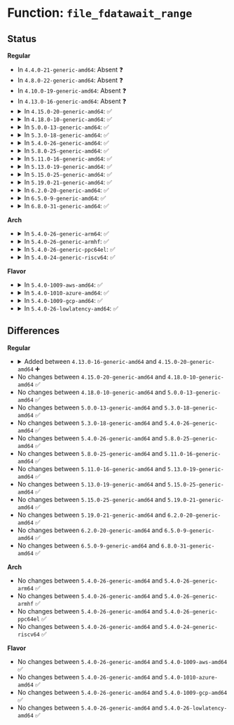 # Function: <code>file_fdatawait_range</code>

## Status
<b>Regular</b>
<ul>
<li>
In <code>4.4.0-21-generic-amd64</code>: Absent ❓
</li>
<li>
In <code>4.8.0-22-generic-amd64</code>: Absent ❓
</li>
<li>
In <code>4.10.0-19-generic-amd64</code>: Absent ❓
</li>
<li>
In <code>4.13.0-16-generic-amd64</code>: Absent ❓
</li>
<li>
<details>
<summary>In <code>4.15.0-20-generic-amd64</code>: ✅</summary>

```c
int file_fdatawait_range(struct file * file, loff_t start_byte, loff_t end_byte)
```

```json
{
  "name": "file_fdatawait_range",
  "collision_type": "Unique Global",
  "inline_type": "No",
  "funcs": [
    {
      "addr": 18446744071580725184,
      "name": "file_fdatawait_range",
      "external": true,
      "loc": "mm/filemap.c:578",
      "file": "mm/filemap.c",
      "inline": "seen, unknown",
      "caller_inline": [],
      "caller_func": [
        "fs/sync.c:SyS_sync_file_range2",
        "fs/sync.c:SyS_sync_file_range2"
      ]
    }
  ],
  "symbols": [
    {
      "addr": 18446744071580725184,
      "name": "file_fdatawait_range",
      "section": ".text",
      "bind": "STB_GLOBAL",
      "size": 36
    }
  ]
}
```
</details>
</li>
<li>
<details>
<summary>In <code>4.18.0-10-generic-amd64</code>: ✅</summary>

```c
int file_fdatawait_range(struct file * file, loff_t start_byte, loff_t end_byte)
```

```json
{
  "name": "file_fdatawait_range",
  "collision_type": "Unique Global",
  "inline_type": "No",
  "funcs": [
    {
      "addr": 18446744071580860960,
      "name": "file_fdatawait_range",
      "external": true,
      "loc": "mm/filemap.c:578",
      "file": "mm/filemap.c",
      "inline": "seen, unknown",
      "caller_inline": [],
      "caller_func": [
        "fs/sync.c:ksys_sync_file_range",
        "fs/sync.c:ksys_sync_file_range"
      ]
    }
  ],
  "symbols": [
    {
      "addr": 18446744071580860960,
      "name": "file_fdatawait_range",
      "section": ".text",
      "bind": "STB_GLOBAL",
      "size": 36
    }
  ]
}
```
</details>
</li>
<li>
<details>
<summary>In <code>5.0.0-13-generic-amd64</code>: ✅</summary>

```c
int file_fdatawait_range(struct file * file, loff_t start_byte, loff_t end_byte)
```

```json
{
  "name": "file_fdatawait_range",
  "collision_type": "Unique Global",
  "inline_type": "No",
  "funcs": [
    {
      "addr": 18446744071580935552,
      "name": "file_fdatawait_range",
      "external": true,
      "loc": "mm/filemap.c:555",
      "file": "mm/filemap.c",
      "inline": "seen, unknown",
      "caller_inline": [],
      "caller_func": [
        "fs/sync.c:ksys_sync_file_range",
        "fs/sync.c:ksys_sync_file_range"
      ]
    }
  ],
  "symbols": [
    {
      "addr": 18446744071580935552,
      "name": "file_fdatawait_range",
      "section": ".text",
      "bind": "STB_GLOBAL",
      "size": 36
    }
  ]
}
```
</details>
</li>
<li>
<details>
<summary>In <code>5.3.0-18-generic-amd64</code>: ✅</summary>

```c
int file_fdatawait_range(struct file * file, loff_t start_byte, loff_t end_byte)
```

```json
{
  "name": "file_fdatawait_range",
  "collision_type": "Unique Global",
  "inline_type": "No",
  "funcs": [
    {
      "addr": 18446744071581022112,
      "name": "file_fdatawait_range",
      "external": true,
      "loc": "mm/filemap.c:590",
      "file": "mm/filemap.c",
      "inline": "seen, unknown",
      "caller_inline": [],
      "caller_func": [
        "fs/sync.c:sync_file_range",
        "fs/sync.c:sync_file_range"
      ]
    }
  ],
  "symbols": [
    {
      "addr": 18446744071581022112,
      "name": "file_fdatawait_range",
      "section": ".text",
      "bind": "STB_GLOBAL",
      "size": 38
    }
  ]
}
```
</details>
</li>
<li>
<details>
<summary>In <code>5.4.0-26-generic-amd64</code>: ✅</summary>

```c
int file_fdatawait_range(struct file * file, loff_t start_byte, loff_t end_byte)
```

```json
{
  "name": "file_fdatawait_range",
  "collision_type": "Unique Global",
  "inline_type": "No",
  "funcs": [
    {
      "addr": 18446744071581077360,
      "name": "file_fdatawait_range",
      "external": true,
      "loc": "mm/filemap.c:596",
      "file": "mm/filemap.c",
      "inline": "seen, unknown",
      "caller_inline": [],
      "caller_func": [
        "fs/sync.c:sync_file_range",
        "fs/sync.c:sync_file_range"
      ]
    }
  ],
  "symbols": [
    {
      "addr": 18446744071581077360,
      "name": "file_fdatawait_range",
      "section": ".text",
      "bind": "STB_GLOBAL",
      "size": 38
    }
  ]
}
```
</details>
</li>
<li>
<details>
<summary>In <code>5.8.0-25-generic-amd64</code>: ✅</summary>

```c
int file_fdatawait_range(struct file * file, loff_t start_byte, loff_t end_byte)
```

```json
{
  "name": "file_fdatawait_range",
  "collision_type": "Unique Global",
  "inline_type": "No",
  "funcs": [
    {
      "addr": 18446744071581264848,
      "name": "file_fdatawait_range",
      "external": true,
      "loc": "mm/filemap.c:596",
      "file": "mm/filemap.c",
      "inline": "seen, unknown",
      "caller_inline": [],
      "caller_func": [
        "fs/sync.c:sync_file_range",
        "fs/sync.c:sync_file_range"
      ]
    }
  ],
  "symbols": [
    {
      "addr": 18446744071581264848,
      "name": "file_fdatawait_range",
      "section": ".text",
      "bind": "STB_GLOBAL",
      "size": 40
    }
  ]
}
```
</details>
</li>
<li>
<details>
<summary>In <code>5.11.0-16-generic-amd64</code>: ✅</summary>

```c
int file_fdatawait_range(struct file * file, loff_t start_byte, loff_t end_byte)
```

```json
{
  "name": "file_fdatawait_range",
  "collision_type": "Unique Global",
  "inline_type": "No",
  "funcs": [
    {
      "addr": 18446744071581307328,
      "name": "file_fdatawait_range",
      "external": true,
      "loc": "mm/filemap.c:597",
      "file": "mm/filemap.c",
      "inline": "seen, unknown",
      "caller_inline": [],
      "caller_func": [
        "fs/sync.c:sync_file_range",
        "fs/sync.c:sync_file_range"
      ]
    }
  ],
  "symbols": [
    {
      "addr": 18446744071581307328,
      "name": "file_fdatawait_range",
      "section": ".text",
      "bind": "STB_GLOBAL",
      "size": 40
    }
  ]
}
```
</details>
</li>
<li>
<details>
<summary>In <code>5.13.0-19-generic-amd64</code>: ✅</summary>

```c
int file_fdatawait_range(struct file * file, loff_t start_byte, loff_t end_byte)
```

```json
{
  "name": "file_fdatawait_range",
  "collision_type": "Unique Global",
  "inline_type": "No",
  "funcs": [
    {
      "addr": 18446744071581328368,
      "name": "file_fdatawait_range",
      "external": true,
      "loc": "mm/filemap.c:588",
      "file": "mm/filemap.c",
      "inline": "seen, unknown",
      "caller_inline": [],
      "caller_func": [
        "fs/sync.c:sync_file_range",
        "fs/sync.c:sync_file_range"
      ]
    }
  ],
  "symbols": [
    {
      "addr": 18446744071581328368,
      "name": "file_fdatawait_range",
      "section": ".text",
      "bind": "STB_GLOBAL",
      "size": 40
    }
  ]
}
```
</details>
</li>
<li>
<details>
<summary>In <code>5.15.0-25-generic-amd64</code>: ✅</summary>

```c
int file_fdatawait_range(struct file * file, loff_t start_byte, loff_t end_byte)
```

```json
{
  "name": "file_fdatawait_range",
  "collision_type": "Unique Global",
  "inline_type": "No",
  "funcs": [
    {
      "addr": 18446744071581577216,
      "name": "file_fdatawait_range",
      "external": true,
      "loc": "mm/filemap.c:606",
      "file": "mm/filemap.c",
      "inline": "seen, unknown",
      "caller_inline": [],
      "caller_func": [
        "fs/sync.c:sync_file_range",
        "fs/sync.c:sync_file_range"
      ]
    }
  ],
  "symbols": [
    {
      "addr": 18446744071581577216,
      "name": "file_fdatawait_range",
      "section": ".text",
      "bind": "STB_GLOBAL",
      "size": 40
    }
  ]
}
```
</details>
</li>
<li>
<details>
<summary>In <code>5.19.0-21-generic-amd64</code>: ✅</summary>

```c
int file_fdatawait_range(struct file * file, loff_t start_byte, loff_t end_byte)
```

```json
{
  "name": "file_fdatawait_range",
  "collision_type": "Unique Global",
  "inline_type": "No",
  "funcs": [
    {
      "addr": 18446744071581924944,
      "name": "file_fdatawait_range",
      "external": true,
      "loc": "mm/filemap.c:594",
      "file": "mm/filemap.c",
      "inline": "seen, unknown",
      "caller_inline": [],
      "caller_func": [
        "fs/sync.c:sync_file_range",
        "fs/sync.c:sync_file_range"
      ]
    }
  ],
  "symbols": [
    {
      "addr": 18446744071581924944,
      "name": "file_fdatawait_range",
      "section": ".text",
      "bind": "STB_GLOBAL",
      "size": 49
    }
  ]
}
```
</details>
</li>
<li>
<details>
<summary>In <code>6.2.0-20-generic-amd64</code>: ✅</summary>

```c
int file_fdatawait_range(struct file * file, loff_t start_byte, loff_t end_byte)
```

```json
{
  "name": "file_fdatawait_range",
  "collision_type": "Unique Global",
  "inline_type": "No",
  "funcs": [
    {
      "addr": 18446744071582363744,
      "name": "file_fdatawait_range",
      "external": true,
      "loc": "mm/filemap.c:591",
      "file": "mm/filemap.c",
      "inline": "seen, unknown",
      "caller_inline": [],
      "caller_func": [
        "fs/sync.c:sync_file_range",
        "fs/sync.c:sync_file_range"
      ]
    }
  ],
  "symbols": [
    {
      "addr": 18446744071582363744,
      "name": "file_fdatawait_range",
      "section": ".text",
      "bind": "STB_GLOBAL",
      "size": 49
    }
  ]
}
```
</details>
</li>
<li>
<details>
<summary>In <code>6.5.0-9-generic-amd64</code>: ✅</summary>

```c
int file_fdatawait_range(struct file * file, loff_t start_byte, loff_t end_byte)
```

```json
{
  "name": "file_fdatawait_range",
  "collision_type": "Unique Global",
  "inline_type": "No",
  "funcs": [
    {
      "addr": 18446744071582571760,
      "name": "file_fdatawait_range",
      "external": true,
      "loc": "mm/filemap.c:598",
      "file": "mm/filemap.c",
      "inline": "seen, unknown",
      "caller_inline": [],
      "caller_func": [
        "fs/sync.c:sync_file_range",
        "fs/sync.c:sync_file_range"
      ]
    }
  ],
  "symbols": [
    {
      "addr": 18446744071582571760,
      "name": "file_fdatawait_range",
      "section": ".text",
      "bind": "STB_GLOBAL",
      "size": 49
    }
  ]
}
```
</details>
</li>
<li>
<details>
<summary>In <code>6.8.0-31-generic-amd64</code>: ✅</summary>

```c
int file_fdatawait_range(struct file * file, loff_t start_byte, loff_t end_byte)
```

```json
{
  "name": "file_fdatawait_range",
  "collision_type": "Unique Global",
  "inline_type": "No",
  "funcs": [
    {
      "addr": 18446744071582741552,
      "name": "file_fdatawait_range",
      "external": true,
      "loc": "mm/filemap.c:593",
      "file": "mm/filemap.c",
      "inline": "seen, unknown",
      "caller_inline": [],
      "caller_func": [
        "fs/sync.c:sync_file_range",
        "fs/sync.c:sync_file_range"
      ]
    }
  ],
  "symbols": [
    {
      "addr": 18446744071582741552,
      "name": "file_fdatawait_range",
      "section": ".text",
      "bind": "STB_GLOBAL",
      "size": 49
    }
  ]
}
```
</details>
</li>
</ul>
<b>Arch</b>
<ul>
<li>
<details>
<summary>In <code>5.4.0-26-generic-arm64</code>: ✅</summary>

```c
int file_fdatawait_range(struct file * file, loff_t start_byte, loff_t end_byte)
```

```json
{
  "name": "file_fdatawait_range",
  "collision_type": "Unique Global",
  "inline_type": "No",
  "funcs": [
    {
      "addr": 18446603336492446912,
      "name": "file_fdatawait_range",
      "external": true,
      "loc": "mm/filemap.c:596",
      "file": "mm/filemap.c",
      "inline": "seen, unknown",
      "caller_inline": [],
      "caller_func": [
        "fs/sync.c:sync_file_range",
        "fs/sync.c:sync_file_range"
      ]
    }
  ],
  "symbols": [
    {
      "addr": 18446603336492446912,
      "name": "file_fdatawait_range",
      "section": ".text",
      "bind": "STB_GLOBAL",
      "size": 76
    }
  ]
}
```
</details>
</li>
<li>
<details>
<summary>In <code>5.4.0-26-generic-armhf</code>: ✅</summary>

```c
int file_fdatawait_range(struct file * file, loff_t start_byte, loff_t end_byte)
```

```json
{
  "name": "file_fdatawait_range",
  "collision_type": "Unique Global",
  "inline_type": "No",
  "funcs": [
    {
      "addr": 3226316700,
      "name": "file_fdatawait_range",
      "external": true,
      "loc": "mm/filemap.c:596",
      "file": "mm/filemap.c",
      "inline": "seen, unknown",
      "caller_inline": [],
      "caller_func": [
        "fs/sync.c:sync_file_range",
        "fs/sync.c:sync_file_range"
      ]
    }
  ],
  "symbols": [
    {
      "addr": 3226316700,
      "name": "file_fdatawait_range",
      "section": ".text",
      "bind": "STB_GLOBAL",
      "size": 60
    }
  ]
}
```
</details>
</li>
<li>
<details>
<summary>In <code>5.4.0-26-generic-ppc64el</code>: ✅</summary>

```c
int file_fdatawait_range(struct file * file, loff_t start_byte, loff_t end_byte)
```

```json
{
  "name": "file_fdatawait_range",
  "collision_type": "Unique Global",
  "inline_type": "No",
  "funcs": [
    {
      "addr": 13835058055285713344,
      "name": "file_fdatawait_range",
      "external": true,
      "loc": "mm/filemap.c:596",
      "file": "mm/filemap.c",
      "inline": "seen, unknown",
      "caller_inline": [],
      "caller_func": [
        "fs/sync.c:sync_file_range",
        "fs/sync.c:sync_file_range"
      ]
    }
  ],
  "symbols": [
    {
      "addr": 13835058055285713344,
      "name": "file_fdatawait_range",
      "section": ".text",
      "bind": "STB_GLOBAL",
      "size": 68
    }
  ]
}
```
</details>
</li>
<li>
<details>
<summary>In <code>5.4.0-24-generic-riscv64</code>: ✅</summary>

```c
int file_fdatawait_range(struct file * file, loff_t start_byte, loff_t end_byte)
```

```json
{
  "name": "file_fdatawait_range",
  "collision_type": "Unique Global",
  "inline_type": "No",
  "funcs": [
    {
      "addr": 18446743936272517046,
      "name": "file_fdatawait_range",
      "external": true,
      "loc": "mm/filemap.c:596",
      "file": "mm/filemap.c",
      "inline": "seen, unknown",
      "caller_inline": [],
      "caller_func": [
        "fs/sync.c:sync_file_range",
        "fs/sync.c:sync_file_range"
      ]
    }
  ],
  "symbols": [
    {
      "addr": 18446743936272517046,
      "name": "file_fdatawait_range",
      "section": ".text",
      "bind": "STB_GLOBAL",
      "size": 68
    }
  ]
}
```
</details>
</li>
</ul>
<b>Flavor</b>
<ul>
<li>
<details>
<summary>In <code>5.4.0-1009-aws-amd64</code>: ✅</summary>

```c
int file_fdatawait_range(struct file * file, loff_t start_byte, loff_t end_byte)
```

```json
{
  "name": "file_fdatawait_range",
  "collision_type": "Unique Global",
  "inline_type": "No",
  "funcs": [
    {
      "addr": 18446744071581046208,
      "name": "file_fdatawait_range",
      "external": true,
      "loc": "mm/filemap.c:596",
      "file": "mm/filemap.c",
      "inline": "seen, unknown",
      "caller_inline": [],
      "caller_func": [
        "fs/sync.c:sync_file_range",
        "fs/sync.c:sync_file_range"
      ]
    }
  ],
  "symbols": [
    {
      "addr": 18446744071581046208,
      "name": "file_fdatawait_range",
      "section": ".text",
      "bind": "STB_GLOBAL",
      "size": 38
    }
  ]
}
```
</details>
</li>
<li>
<details>
<summary>In <code>5.4.0-1010-azure-amd64</code>: ✅</summary>

```c
int file_fdatawait_range(struct file * file, loff_t start_byte, loff_t end_byte)
```

```json
{
  "name": "file_fdatawait_range",
  "collision_type": "Unique Global",
  "inline_type": "No",
  "funcs": [
    {
      "addr": 18446744071580993488,
      "name": "file_fdatawait_range",
      "external": true,
      "loc": "mm/filemap.c:596",
      "file": "mm/filemap.c",
      "inline": "seen, unknown",
      "caller_inline": [],
      "caller_func": [
        "fs/sync.c:sync_file_range",
        "fs/sync.c:sync_file_range"
      ]
    }
  ],
  "symbols": [
    {
      "addr": 18446744071580993488,
      "name": "file_fdatawait_range",
      "section": ".text",
      "bind": "STB_GLOBAL",
      "size": 38
    }
  ]
}
```
</details>
</li>
<li>
<details>
<summary>In <code>5.4.0-1009-gcp-amd64</code>: ✅</summary>

```c
int file_fdatawait_range(struct file * file, loff_t start_byte, loff_t end_byte)
```

```json
{
  "name": "file_fdatawait_range",
  "collision_type": "Unique Global",
  "inline_type": "No",
  "funcs": [
    {
      "addr": 18446744071581037408,
      "name": "file_fdatawait_range",
      "external": true,
      "loc": "mm/filemap.c:596",
      "file": "mm/filemap.c",
      "inline": "seen, unknown",
      "caller_inline": [],
      "caller_func": [
        "fs/sync.c:sync_file_range",
        "fs/sync.c:sync_file_range"
      ]
    }
  ],
  "symbols": [
    {
      "addr": 18446744071581037408,
      "name": "file_fdatawait_range",
      "section": ".text",
      "bind": "STB_GLOBAL",
      "size": 38
    }
  ]
}
```
</details>
</li>
<li>
<details>
<summary>In <code>5.4.0-26-lowlatency-amd64</code>: ✅</summary>

```c
int file_fdatawait_range(struct file * file, loff_t start_byte, loff_t end_byte)
```

```json
{
  "name": "file_fdatawait_range",
  "collision_type": "Unique Global",
  "inline_type": "No",
  "funcs": [
    {
      "addr": 18446744071581099024,
      "name": "file_fdatawait_range",
      "external": true,
      "loc": "mm/filemap.c:596",
      "file": "mm/filemap.c",
      "inline": "seen, unknown",
      "caller_inline": [],
      "caller_func": [
        "fs/sync.c:sync_file_range",
        "fs/sync.c:sync_file_range"
      ]
    }
  ],
  "symbols": [
    {
      "addr": 18446744071581099024,
      "name": "file_fdatawait_range",
      "section": ".text",
      "bind": "STB_GLOBAL",
      "size": 38
    }
  ]
}
```
</details>
</li>
</ul>

## Differences
<b>Regular</b>
<ul>
<li>
<details>
<summary>Added between <code>4.13.0-16-generic-amd64</code> and <code>4.15.0-20-generic-amd64</code> ➕</summary>

```c
int file_fdatawait_range(struct file * file, loff_t start_byte, loff_t end_byte)
```
</details>
</li>
<li>
No changes between <code>4.15.0-20-generic-amd64</code> and <code>4.18.0-10-generic-amd64</code> ✅
</li>
<li>
No changes between <code>4.18.0-10-generic-amd64</code> and <code>5.0.0-13-generic-amd64</code> ✅
</li>
<li>
No changes between <code>5.0.0-13-generic-amd64</code> and <code>5.3.0-18-generic-amd64</code> ✅
</li>
<li>
No changes between <code>5.3.0-18-generic-amd64</code> and <code>5.4.0-26-generic-amd64</code> ✅
</li>
<li>
No changes between <code>5.4.0-26-generic-amd64</code> and <code>5.8.0-25-generic-amd64</code> ✅
</li>
<li>
No changes between <code>5.8.0-25-generic-amd64</code> and <code>5.11.0-16-generic-amd64</code> ✅
</li>
<li>
No changes between <code>5.11.0-16-generic-amd64</code> and <code>5.13.0-19-generic-amd64</code> ✅
</li>
<li>
No changes between <code>5.13.0-19-generic-amd64</code> and <code>5.15.0-25-generic-amd64</code> ✅
</li>
<li>
No changes between <code>5.15.0-25-generic-amd64</code> and <code>5.19.0-21-generic-amd64</code> ✅
</li>
<li>
No changes between <code>5.19.0-21-generic-amd64</code> and <code>6.2.0-20-generic-amd64</code> ✅
</li>
<li>
No changes between <code>6.2.0-20-generic-amd64</code> and <code>6.5.0-9-generic-amd64</code> ✅
</li>
<li>
No changes between <code>6.5.0-9-generic-amd64</code> and <code>6.8.0-31-generic-amd64</code> ✅
</li>
</ul>
<b>Arch</b>
<ul>
<li>
No changes between <code>5.4.0-26-generic-amd64</code> and <code>5.4.0-26-generic-arm64</code> ✅
</li>
<li>
No changes between <code>5.4.0-26-generic-amd64</code> and <code>5.4.0-26-generic-armhf</code> ✅
</li>
<li>
No changes between <code>5.4.0-26-generic-amd64</code> and <code>5.4.0-26-generic-ppc64el</code> ✅
</li>
<li>
No changes between <code>5.4.0-26-generic-amd64</code> and <code>5.4.0-24-generic-riscv64</code> ✅
</li>
</ul>
<b>Flavor</b>
<ul>
<li>
No changes between <code>5.4.0-26-generic-amd64</code> and <code>5.4.0-1009-aws-amd64</code> ✅
</li>
<li>
No changes between <code>5.4.0-26-generic-amd64</code> and <code>5.4.0-1010-azure-amd64</code> ✅
</li>
<li>
No changes between <code>5.4.0-26-generic-amd64</code> and <code>5.4.0-1009-gcp-amd64</code> ✅
</li>
<li>
No changes between <code>5.4.0-26-generic-amd64</code> and <code>5.4.0-26-lowlatency-amd64</code> ✅
</li>
</ul>
